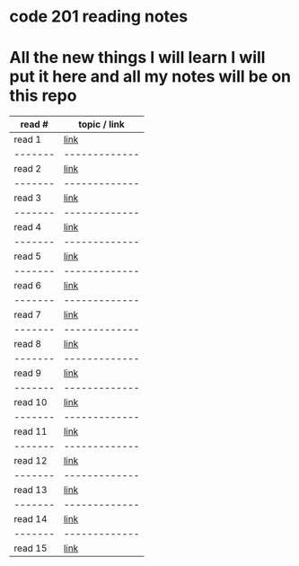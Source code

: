 # code 201 reading notes
# All the new things I will learn I will put it here and all my notes will be on this repo 

read # | topic / link
-------|-------------
read 1 | [link](https://ragadnajjar.github.io/reading-notes/class-01) 
-------|-------------
read 2 | [link](https://ragadnajjar.github.io/reading-notes/class-02)
-------|-------------
read 3 | [link](https://ragadnajjar.github.io/reading-notes/read3)
-------|-------------
read 4 | [link](https://ragadnajjar.github.io/reading-notes/READ4.README)
-------|-------------
read 5 | [link](https://ragadnajjar.github.io/reading-notes/read5) 
-------|-------------
read 6 | [link](https://ragadnajjar.github.io/reading-notes/class-06)
-------|-------------
read 7 | [link](https://ragadnajjar.github.io/reading-notes/class-07)
-------|-------------
read 8 |[link](https://ragadnajjar.github.io/reading-notes/class-08)
-------|-------------
read 9 | [link](https://ragadnajjar.github.io/reading-notes/class-09)
-------|-------------
read 10| [link](https://ragadnajjar.github.io/reading-notes/class-10)
-------|-------------
read 11| [link](https://ragadnajjar.github.io/reading-notes/read-11) 
-------|-------------
read 12| [link](https://ragadnajjar.github.io/reading-notes/class-12)
-------|-------------
read 13| [link](https://ragadnajjar.github.io/reading-notes/class-13)
-------|-------------
read 14| [link](https://ragadnajjar.github.io/reading-notes/class-14) 
-------|-------------
read 15| [link](https://ragadnajjar.github.io/reading-notes/class-15) 
